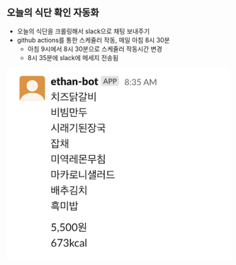 ## 오늘의 식단 확인 자동화

- 오늘의 식단을 크롤링해서 slack으로 채팅 보내주기
- github actions를 통한 스케쥴러 작동, 매일 아침 8시 30분
    - 아침 9시에서 8시 30분으로 스케쥴러 작동시간 변경
    - 8시 35분에 slack에 메세지 전송됨

![image](screen_shot.png)